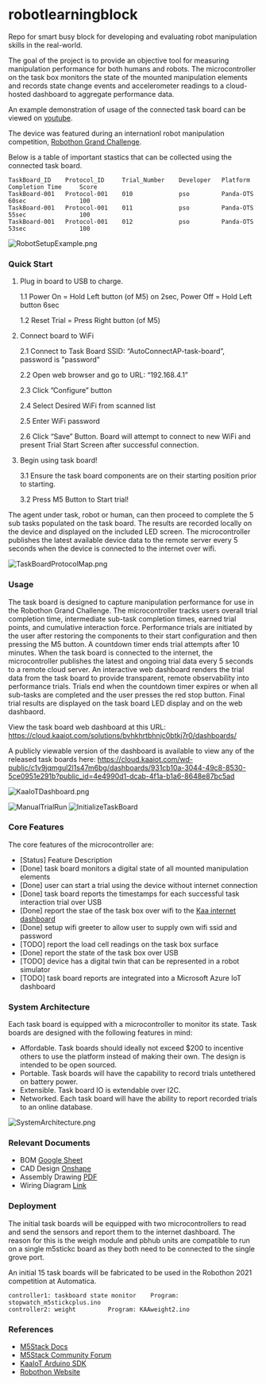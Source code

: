 # robotlearningblock
Repo for smart busy block for developing and evaluating robot manipulation skills in the real-world.

The goal of the project is to provide an objective tool for measuring manipulation performance for both humans and robots. The microcontroller on the task box monitors the state of the mounted manipulation elements and records state change events and accelerometer readings to a cloud-hosted dashboard to aggregate performance data.

An example demonstration of usage of the connected task board can be viewed on [youtube](https://youtu.be/LJFTypNZrFs).

The device was featured during an internationl robot manipulation competition, [Robothon Grand Challenge](https://www.robothon-grand-challenge.com).

Below is a table of important stastics that can be collected using the connected task board.

~~~
TaskBoard_ID    Protocol_ID     Trial_Number    Developer   Platform    Completion Time     Score
TaskBoard-001   Protocol-001    010             pso         Panda-OTS   60sec               100  
TaskBoard-001   Protocol-001    011             pso         Panda-OTS   55sec               100  
TaskBoard-001   Protocol-001    012             pso         Panda-OTS   53sec               100  
~~~

![RobotSetupExample.png](/assets/images/RobotSetupExample.png)

### Quick Start
1. Plug in board to USB to charge.

	1.1 Power On = Hold Left button (of M5) on 2sec, Power Off = Hold Left button 6sec

	1.2 Reset Trial = Press Right button (of M5)

2. Connect board to WiFi

	2.1 Connect to Task Board SSID: “AutoConnectAP-task-board”, password is "password"

	2.2 Open web browser and go to URL: “192.168.4.1”

	2.3 Click ”Configure” button

	2.4 Select Desired WiFi from scanned list

	2.5 Enter WiFi password

	2.6 Click “Save” Button. Board will attempt to connect to new WiFi and present Trial Start Screen after successful connection. 

3. Begin using task board!

	3.1 Ensure the task board components are on their starting position prior to starting.

	3.2 Press M5 Button to Start trial!

The agent under task, robot or human, can then proceed to complete the 5 sub tasks populated on the task board. The results are recorded locally on the device and displayed on the included LED screen. The microcontroller publishes the latest available device data to the remote server every 5 seconds when the device is connected to the internet over wifi. 

![TaskBoardProtocolMap.png](/assets/images/TaskBoardProtocolMap.png)

### Usage 
The task board is designed to capture manipulation performance for use in the Robothon Grand Challenge. The microcontroller tracks users overall trial completion time, intermediate sub-task completion times, earned trial points, and cumulative interaction force. Performance trials are initiated by the user after restoring the components to their start configuration and then pressing the M5 button. A countdown timer ends trial attempts after 10 minutes. When the task board is connected to the internet, the microcontroller publishes the latest and ongoing trial data every 5 seconds to a remote cloud server. An interactive web dashboard renders the trial data from the task board to provide transparent, remote observability into performance trials. Trials end when the countdown timer expires or when all sub-tasks are completed and the user presses the red stop button. Final trial results are displayed on the task board LED display and on the web dashbaord.

View the task board web dashboard at this URL: https://cloud.kaaiot.com/solutions/bvhkhrtbhnjc0btkj7r0/dashboards/ 

A publicly viewable version of the dashboard is available to view any of the released task boards here: https://cloud.kaaiot.com/wd-public/c1v9jqmgul2l1s47m6bg/dashboards/931cb10a-3044-49c8-8530-5ce0951e291b?public_id=4e4990d1-dcab-4f1a-b1a6-8648e87bc5ad

![KaaIoTDashboard.png](/assets/images/KaaIoTwithDashboard.png)

![ManualTrialRun](/assets/gifs/manual_trial_run.gif)
![InitializeTaskBoard](/assets/gifs/pickup_and_place_tb.gif)

### Core Features

The core features of the microcontroller are:
- [Status] Feature Description
- [Done] task board monitors a digital state of all mounted manipulation elements
- [Done] user can start a trial using the device without internet connection
- [Done] task board reports the timestamps for each successful task interaction trial over USB
- [Done] report the stae of the task box over wifi to the [Kaa internet dashboard](https://cloud.kaaiot.com/solutions/bvhkhrtbhnjc0btkj7r0/dashboards/) 
- [Done] setup wifi greeter to allow user to supply own wifi ssid and password
- [TODO] report the load cell readings on the task box surface
- [Done] report the state of the task box over USB
- [TODO] device has a digital twin that can be represented in a robot simulator
- [TODO] task board reports are integrated into a Microsoft Azure IoT dashboard

### System Architecture

Each task board is equipped with a microcontroller to monitor its state. Task boards are designed with the following features in mind:
- Affordable. Task boards should ideally not exceed $200 to incentive others to use the platform instead of making their own. The design is intended to be open sourced. 
- Portable. Task boards will have the capability to record trials untethered on battery power.
- Extensible. Task board IO is extendable over I2C. 
- Networked. Each task board will have the ability to report recorded trials to an online database.

![SystemArchitecture.png](/assets/images/SystemArchitecture.png)

### Relevant Documents
- BOM [Google Sheet](https://docs.google.com/spreadsheets/d/1id1LLbRTHQwQDf9HCM8Hft5gwp9QI8y8CJt2JUEMMQk/edit?usp=sharing)
- CAD Design [Onshape](https://cad.onshape.com/documents/9a15cff68aad2604a1373593/w/144a51d8ddacf96586ad0e0d/e/052e579b24ce3c66ae263023)
- Assembly Drawing [PDF](https://drive.google.com/file/d/1hJSEHZe9U0Q7VRQKNKOsz96tIN9Y0mhF/view?usp=sharing)
- Wiring Diagram [Link](/assets/images/TaskBoard-5Level-Wiring.png)

### Deployment
The initial task boards will be equipped with two microcontrollers to read and send the sensors and report them to the internet dashboard. The reason for this is the weigh module and pbhub units are compatible to run on a single m5stickc board as they both need to be connected to the single grove port. 

An initial 15 task boards will be fabricated to be used in the Robothon 2021 competition at Automatica.

	controller1: taskboard state monitor 	Program: stopwatch_m5stickcplus.ino
	controller2: weight			Program: KAAweight2.ino

### References
- [M5Stack Docs](https://docs.m5stack.com/#/)
- [M5Stack Community Forum](https://community.m5stack.com/category/17/m5-stick-stickc)
- [KaaIoT Arduino SDK](https://github.com/kaaproject/kaa-arduino-sdk)
- [Robothon Website](https://www.robothon-grand-challenge.com)
